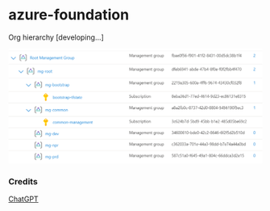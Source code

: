 # azure-foundation

Org hierarchy [developing...]

![Alt text](images/image.png)


### Credits
[ChatGPT](https://chat.openai.com/)
